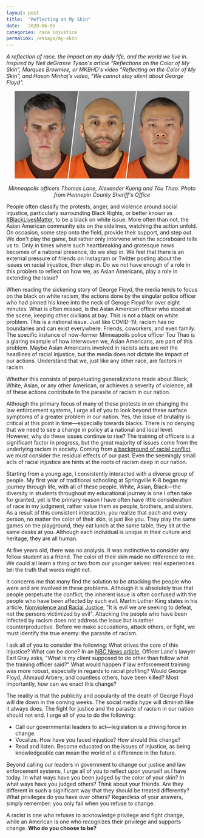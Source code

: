 ```yaml
---
layout: post
title:  "Reflecting on My Skin"
date:   2020-06-05
categories: race injustice
permalink: /essays/my-skin
---
```

*A reflection of race, the impact on my daily life, and the world we live in. Inspired by Neil deGrasse Tyson's article "Reflections on the Color of My Skin", Marques Brownlee, or MKBHD's video "Reflecting on the Color of My Skin", and Hasan Minhaj's video, "We cannot stay silent about George Floyd".*

<div align="center">
  <img width="460" src="/my-skin.png">
</div>

<p align="center">
  <em>Minneapolis officers Thomas Lane, Alexander Kueng and Tou Thao. Photo from Hennepin County Sheriff's Office</em>
</p>

People often classify the protests, anger, and violence around social injustice, particularly surrounding Black Rights, or better known as [#BlackLivesMatter](https://twitter.com/hashtag/blacklivesmater?ref_src=twsrc%5Egoogle%7Ctwcamp%5Eserp%7Ctwgr%5Ehashtag), to be a black on white issue. More often than not, the Asian American community sits on the sidelines, watching the action unfold. On occasion, some step onto the field, provide their support, and step out. We don't play the game, but rather only intervene when the scoreboard tells us to. Only in times where such heartbreaking and grotesque news becomes of a national presence, do we step in. We feel that there is an external pressure of friends on Instagram or Twitter posting about the issues on racial injustice, then step in. Do we not have enough of a role in this problem to reflect on how we, as Asian Americans, play a role in extending the issue?

When reading the sickening story of George Floyd, the media tends to focus on the black on white racism, the actions done by the singular police officer who had pinned his knee into the neck of Geroge Floyd for over eight minutes. What is often missed, is the Asian American officer who stood at the scene, keeping other civilians at bay. This is not a black on white problem. This is a national issue. Just like COVID-19, racism has no boundaries and can exist everywhere: Friends, coworkers, and even family. The specific instance of now-former Minneapolis police officer Tou Thao is a glaring example of how interwoven we, Asian Americans, are part of this problem. Maybe Asian Americans involved in racists acts are not the headlines of racial injustice, but the media does not dictate the impact of our actions. Understand that we, just like any other race, are factors in racism. 

Whether this consists of perpetuating generalizations made about Black, White, Asian, or any other American, or achieves a severity of violence, all of these actions contribute to the parasite of racism in our nation. 

Although the primary focus of many of these protests in on changing the law enforcement systems, I urge all of you to look beyond these surface symptoms of a greater problem in our nation. Yes, the issue of brutality is critical at this point in time—especially towards blacks. There is no denying that we need to see a change in policy at a national and local level. However, why do these issues continue to rise? The training of officers is a significant factor in progress, but the great majority of issues come from the underlying racism in society. Coming from [a background of racial conflict](https://en.wikipedia.org/wiki/Racism_in_the_United_States), we must consider the residual effects of our past. Even the seemingly small acts of racial injustice are hints at the roots of racism deep in our nation.

Starting from a young age, I consistently interacted with a diverse group of people. My first year of traditional schooling at Springville K-8 began my journey through life, with all of these people. White, Asian, Black—the diversity in students throughout my educational journey is one I often take for granted, yet is the primary reason I have often have little consideration of race in my judgment, rather value them as people, brothers, and sisters. As a result of this consistent interaction, you realize that each and every person, no matter the color of their skin, is just like you. They play the same games on the playground, they eat lunch at the same table, they sit at the same desks at you. Although each individual is unique in their culture and heritage, they are all human. 

At five years old, there was no analysis. It was instinctive to consider any fellow student as a friend. The color of their skin made no difference to me. We could all learn a thing or two from our younger selves: real experiences tell the truth that words might not.

It concerns me that many find the solution to be attacking the people who were and are involved in these problems. Although it is absolutely true that people perpetuate the conflict, the inherent issue is often confused with the people who have been affected by such evil. Martin Luther King states in his article, [Nonviolence and Racial Justice](https://kinginstitute.stanford.edu/king-papers/documents/nonviolence-and-racial-justice), "It is evil we are seeking to defeat, not the persons victimized by evil". Attacking the people who have been infected by racism does not address the issue but is rather counterproductive. Before we make accusations, attack others, or fight, we must identify the true enemy: the parasite of racism.

I ask all of you to consider the following: What drives the core of this injustice? What can be done?  In an [NBC News article](https://www.nbcnews.com/news/us-news/ex-minneapolis-cop-told-other-officers-you-shouldn-t-do-n1225136), Officer Lane's lawyer Earl Gray asks, "What is my client supposed to do other than follow what the training officer said?" What would happen if law enforcement training was more robust, especially in regards to racial profiling? Would George Floyd, Ahmaud Arbery, and countless others, have been killed?  Most importantly, how can we enact this change?

The reality is that the publicity and popularity of the death of George Floyd will die down in the coming weeks. The social media hype will diminish like it always does. The fight for justice and the parasite of racism in our nation should not end. I urge all of you to do the following:

- Call our governmental leaders to act—legislation is a driving force in change.
- Vocalize. How have you faced injustice? How should this change?
- Read and listen. Become educated on the issues of injustice, as being knowledgeable can mean the world of a difference in the future.

Beyond calling our leaders in government to change our justice and law enforcement systems, I urge all of you to reflect upon yourself as I have today. In what ways have you been judged by the color of your skin? In what ways have you judged others? Think about your friends. Are they different in such a significant way that they should be treated differently? What privileges do you have over others? Regardless of your answers, simply remember: you only fail when you refuse to change. 

A racist is one who refuses to acknowledge privilege and fight change, while an American is one who recognizes their privilege and supports change. **Who do you choose to be?**

